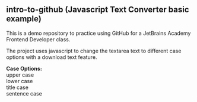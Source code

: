<h2>intro-to-github (Javascript Text Converter basic example)</h2>

<P>This is a demo repository to practice using GitHub for a JetBrains Academy Frontend Developer class.</P>

<P>
The project uses javascript to change the textarea text to different case options with a download text feature.</P>

<B>Case Options:</B><BR>
upper case<BR>
lower case<BR>
title case<BR>
sentence case<BR>
